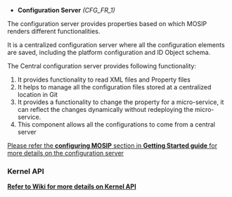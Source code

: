 * **Configuration Server** _(CFG_FR_1)_

The configuration server provides properties based on which MOSIP renders different functionalities.

It is a centralized configuration server where all the configuration elements are saved, including the platform configuration and ID Object schema.

The Central configuration server provides following functionality:

1. It provides functionality to read XML files and Property files
1. It helps to manage all the configuration files stored at a centralized location in Git
1. It provides a functionality to change the property for a micro-service, it can reflect the changes dynamically without redeploying the micro-service.
1. This component allows all the configurations to come from a central server

[Please refer the **configuring MOSIP** section in **Getting Started guide** for more details on the configuration server](Getting-Started#7-configuring-mosip-)

### Kernel API
[**Refer to Wiki for more details on Kernel API**](Kernel-APIs)

